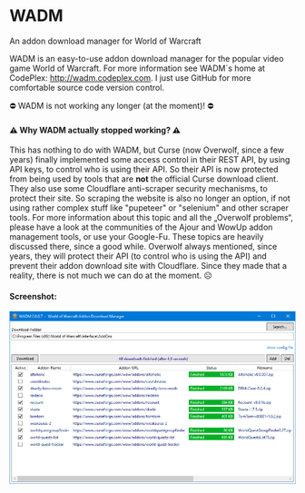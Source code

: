 # WADM
An addon download manager for World of Warcraft

WADM is an easy-to-use addon download manager for the popular video game World of Warcraft. For more information see WADM´s home at CodePlex: http://wadm.codeplex.com. I just use GitHub for more comfortable source code version control.

⛔ WADM is not working any longer (at the moment)! ⛔

#### ⚠️ Why WADM actually stopped working? ⚠️
This has nothing to do with WADM, but Curse (now Overwolf, since a few years) finally implemented some access control in their REST API, by using API keys, to control who is using their API. So their API is now protected from being used by tools that are __not__ the official Curse download client. They also use some Cloudflare anti-scraper security mechanisms, to protect their site. So scraping the website is also no longer an option, if not using rather complex stuff like "pupeteer" or "selenium" and other scraper tools. For more information about this topic and all the „Overwolf problems“, please have a look at the communities of the Ajour and WowUp addon management tools, or use your Google-Fu. These topics are heavily discussed there, since a good while. Overwolf always mentioned, since years, they will protect their API (to control who is using the API) and prevent their addon download site with Cloudflare. Since they made that a reality, there is not much we can do at the moment. ☹️

#### Screenshot:
![alt text](https://github.com/MBODM/WADM/blob/master/SCREENSHOT.png)
